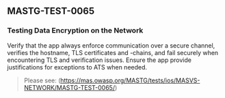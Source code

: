 ##  MASTG-TEST-0065

### Testing Data Encryption on the Network

Verify that the app always enforce communication over a secure channel, verifies the hostname, TLS certificates and -chains, and fail securely when encountering TLS and verification issues. Ensure the app provide justifications for exceptions to ATS when needed.

> Please see: (https://mas.owasp.org/MASTG/tests/ios/MASVS-NETWORK/MASTG-TEST-0065/)